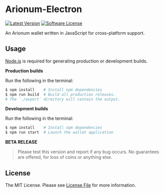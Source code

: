 # Arionum-Electron

[![Latest Version][ico-version]][link-releases]
[![Software License][ico-license]](LICENSE)

An Arionum wallet written in JavaScript for cross-platform support.

## Usage

[Node.js][link-nodejs] is required for generating production or development builds.

**Production builds**

Run the following in the terminal:

```bash
$ npm install    # Install npm dependencies
$ npm run build  # Build all production releases.
# The `./export` directory will contain the output.
```

**Development builds**

Run the following in the terminal:

```bash
$ npm install    # Install npm dependencies
$ npm run start  # Launch the wallet application
```

**BETA RELEASE**

> Please test this version and report if any bug occurs.
> No guarantees are offered, for loss of coins or anything else.

## License

The MIT License. Please see [License File](LICENSE) for more information.

[ico-license]: https://img.shields.io/github/license/CuteCubed/Arionum-Electron.svg?style=for-the-badge
[ico-version]: https://img.shields.io/github/release-pre/cutecubed/Arionum-Electron.svg?style=for-the-badge

[link-npm]: https://npmjs.com
[link-nodejs]: https://nodejs.org
[link-releases]: https://github.com/cutecubed/arionum-electrum/releases/latest
